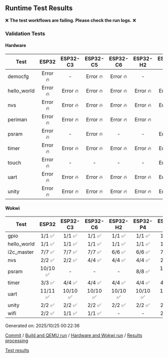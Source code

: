 ## Runtime Test Results

:x: **The test workflows are failing. Please check the run logs.** :x:

### Validation Tests

#### Hardware

Test|ESP32|ESP32-C3|ESP32-C5|ESP32-C6|ESP32-H2|ESP32-P4|ESP32-S2|ESP32-S3
-|:-:|:-:|:-:|:-:|:-:|:-:|:-:|:-:
democfg|Error :fire:|-|Error :fire:|Error :fire:|-|-|Error :fire:|Error :fire:
hello_world|Error :fire:|Error :fire:|Error :fire:|Error :fire:|Error :fire:|Error :fire:|Error :fire:|Error :fire:
nvs|Error :fire:|Error :fire:|Error :fire:|Error :fire:|Error :fire:|Error :fire:|Error :fire:|Error :fire:
periman|Error :fire:|Error :fire:|Error :fire:|Error :fire:|Error :fire:|-|Error :fire:|Error :fire:
psram|Error :fire:|-|Error :fire:|-|-|Error :fire:|Error :fire:|Error :fire:
timer|Error :fire:|Error :fire:|Error :fire:|Error :fire:|Error :fire:|Error :fire:|Error :fire:|Error :fire:
touch|Error :fire:|-|-|-|-|Error :fire:|Error :fire:|Error :fire:
uart|Error :fire:|Error :fire:|Error :fire:|Error :fire:|Error :fire:|Error :fire:|Error :fire:|Error :fire:
unity|Error :fire:|Error :fire:|Error :fire:|Error :fire:|Error :fire:|Error :fire:|Error :fire:|Error :fire:

#### Wokwi

Test|ESP32|ESP32-C3|ESP32-C6|ESP32-H2|ESP32-P4|ESP32-S2|ESP32-S3
-|:-:|:-:|:-:|:-:|:-:|:-:|:-:
gpio|1/1 :white_check_mark:|1/1 :white_check_mark:|1/1 :white_check_mark:|1/1 :white_check_mark:|1/1 :white_check_mark:|1/1 :white_check_mark:|1/1 :white_check_mark:
hello_world|1/1 :white_check_mark:|1/1 :white_check_mark:|1/1 :white_check_mark:|1/1 :white_check_mark:|1/1 :white_check_mark:|1/1 :white_check_mark:|1/1 :white_check_mark:
i2c_master|7/7 :white_check_mark:|7/7 :white_check_mark:|7/7 :white_check_mark:|6/6 :white_check_mark:|6/6 :white_check_mark:|7/7 :white_check_mark:|7/7 :white_check_mark:
nvs|2/2 :white_check_mark:|2/2 :white_check_mark:|4/4 :white_check_mark:|4/4 :white_check_mark:|4/4 :white_check_mark:|2/2 :white_check_mark:|3/3 :white_check_mark:
psram|10/10 :white_check_mark:|-|-|-|8/8 :white_check_mark:|10/10 :white_check_mark:|10/10 :white_check_mark:
timer|3/3 :white_check_mark:|4/4 :white_check_mark:|4/4 :white_check_mark:|4/4 :white_check_mark:|4/4 :white_check_mark:|4/4 :white_check_mark:|4/4 :white_check_mark:
uart|11/11 :white_check_mark:|10/10 :white_check_mark:|10/10 :white_check_mark:|10/10 :white_check_mark:|10/10 :white_check_mark:|10/10 :white_check_mark:|10/10 :white_check_mark:
unity|2/2 :white_check_mark:|2/2 :white_check_mark:|2/2 :white_check_mark:|2/2 :white_check_mark:|2/2 :white_check_mark:|2/2 :white_check_mark:|2/2 :white_check_mark:
wifi|2/2 :white_check_mark:|1/1 :white_check_mark:|1/1 :white_check_mark:|-|-|2/2 :white_check_mark:|3/3 :white_check_mark:


Generated on: 2025/10/25 00:22:36

[Commit](https://github.com/espressif/arduino-esp32/commit/7a9a10ca2cf84451fda1289c6e0a143edd2cee4e) / [Build and QEMU run](https://github.com/espressif/arduino-esp32/actions/runs/18795161899) / [Hardware and Wokwi run](https://github.com/espressif/arduino-esp32/actions/runs/18795250083) / [Results processing](https://github.com/espressif/arduino-esp32/actions/runs/18795317416)

[Test results](https://github.com/espressif/arduino-esp32/runs/53634082268)
